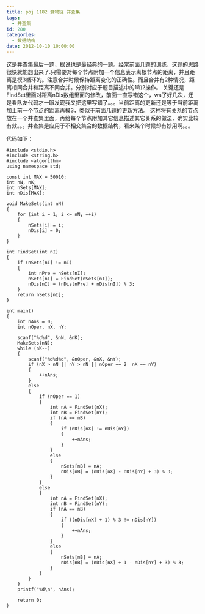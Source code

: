 ```yaml
---
title: poj 1182 食物链 并查集
tags:
  - 并查集
id: 280
categories:
  - 数据结构
date: 2012-10-10 10:00:00
---
```


这是并查集最后一题，据说也是最经典的一题。经常前面几题的训练，这题的思路很快就能想出来了.只需要对每个节点附加一个信息表示离根节点的距离，并且距离是模3循环的。注意合并时候保持距离变化的正确性。而且合并有2种情况，距离相同合并和距离不同合并。分别对应于题目描述中的1和2操作。
关键还是FindSet里面对距离nDis数组里面的修改，前面一直写错这个，wa了好几次，还是看队友代码才一眼发现我又把这里写错了。。。当前距离的更新还是等于当前距离加上前一个节点的距离再模3，类似于前面几题的更新方法。
这种将有关系的节点放在一个并查集里面，再给每个节点附加其它信息描述其它关系的做法，确实比较有效。。。并查集是应用于不相交集合的数据结构，看来某个时候却有妙用啊。。。

代码如下：
``` stylus
#include <stdio.h>
#include <string.h>
#include <algorithm>
using namespace std;

const int MAX = 50010;
int nN, nK;
int nSets[MAX];
int nDis[MAX];

void MakeSets(int nN)
{
    for (int i = 1; i <= nN; ++i)
    {
        nSets[i] = i;
        nDis[i] = 0;
    }
}

int FindSet(int nI)
{
    if (nSets[nI] != nI)
    {
        int nPre = nSets[nI];
        nSets[nI] = FindSet(nSets[nI]);
        nDis[nI] = (nDis[nPre] + nDis[nI]) % 3;
    }
    return nSets[nI];
}

int main()
{
    int nAns = 0;
    int nOper, nX, nY;

    scanf("%d%d", &nN, &nK);
    MakeSets(nN);
    while (nK--)
    {
        scanf("%d%d%d", &nOper, &nX, &nY);
        if (nX > nN || nY > nN || nOper == 2  nX == nY)
        {
            ++nAns;
        }
        else
        {
            if (nOper == 1)
            {
                int nA = FindSet(nX);
                int nB = FindSet(nY);
                if (nA == nB)
                {
                    if (nDis[nX] != nDis[nY])
                    {
                        ++nAns;
                    }
                }
                else
                {
                    nSets[nB] = nA;
                    nDis[nB] = (nDis[nX] - nDis[nY] + 3) % 3;
                }
            }
            else
            {
                int nA = FindSet(nX);
                int nB = FindSet(nY);
                if (nA == nB)
                {
                    if ((nDis[nX] + 1) % 3 != nDis[nY])
                    {
                        ++nAns;
                    }
                }
                else
                {
                    nSets[nB] = nA;
                    nDis[nB] = (nDis[nX] + 1 - nDis[nY] + 3) % 3;
                }
            }
        }
    }
    printf("%d\n", nAns);

    return 0;
}
```